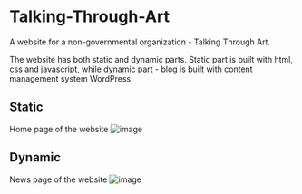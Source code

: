 # Talking-Through-Art

A website for a non-governmental organization - Talking Through Art. 

The website has both static and dynamic parts. Static part is built with html, css and javascript, while dynamic part - blog is built with content management system WordPress.

## Static
Home page of the website
![image](https://user-images.githubusercontent.com/56120787/163991164-03663ef6-e976-483d-851c-0d7ff8d53fae.png)

## Dynamic 
News page of the website
![image](https://user-images.githubusercontent.com/56120787/163991043-530af2b3-5344-49b1-90d1-b863d12da94d.png)

